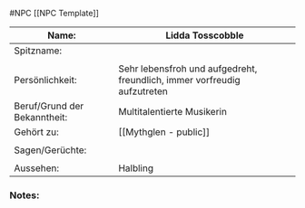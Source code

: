 #NPC [[NPC Template]]

| Name:                        | Lidda Tosscobble                                                         |
| ---------------------------- | ------------------------------------------------------------------------ |
| Spitzname:                   |                                                                          |
|                              |                                                                          |
| Persönlichkeit:              | Sehr lebensfroh und aufgedreht, freundlich, immer vorfreudig aufzutreten |
| Beruf/Grund der Bekanntheit: | Multitalentierte Musikerin                                               |
| Gehört zu:                   | [[Mythglen - public]]                                                    |
|                              |                                                                          |
| Sagen/Gerüchte:              |                                                                          |
|                              |                                                                          |
| Aussehen:                    | Halbling                                                                 |
### Notes:
